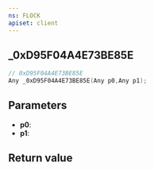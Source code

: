 ```yaml
---
ns: FLOCK
apiset: client
---
```

## _0xD95F04A4E73BE85E

```c
// 0xD95F04A4E73BE85E
Any _0xD95F04A4E73BE85E(Any p0,Any p1);
```


## Parameters
* **p0**:
* **p1**:

## Return value

